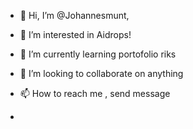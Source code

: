 - 👋 Hi, I’m @Johannesmunt,
- 👀 I’m interested in Aidrops!
- 🌱 I’m currently learning portofolio riks
- 💞️ I’m looking to collaborate on anything
- 📫 How to reach me , send message

- 
